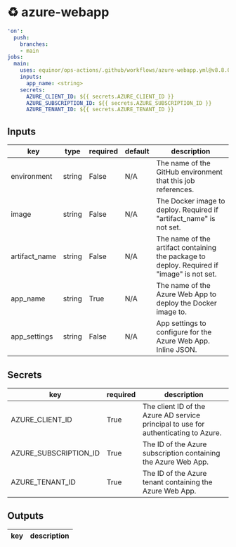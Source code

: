 # ♻ azure-webapp

```yaml
'on':
  push:
    branches:
    - main
jobs:
  main:
    uses: equinor/ops-actions/.github/workflows/azure-webapp.yml@v8.8.0
    inputs:
      app_name: <string>
    secrets:
      AZURE_CLIENT_ID: ${{ secrets.AZURE_CLIENT_ID }}
      AZURE_SUBSCRIPTION_ID: ${{ secrets.AZURE_SUBSCRIPTION_ID }}
      AZURE_TENANT_ID: ${{ secrets.AZURE_TENANT_ID }}

```

## Inputs

key | type | required | default | description
--- | --- | --- | --- | ---
environment | string | False | N/A | The name of the GitHub environment that this job references.
image | string | False | N/A | The Docker image to deploy. Required if "artifact_name" is not set.
artifact_name | string | False | N/A | The name of the artifact containing the package to deploy. Required if "image" is not set.
app_name | string | True | N/A | The name of the Azure Web App to deploy the Docker image to.
app_settings | string | False | N/A | App settings to configure for the Azure Web App. Inline JSON.

## Secrets

key | required | description
--- | --- | ---
AZURE_CLIENT_ID | True | The client ID of the Azure AD service principal to use for authenticating to Azure.
AZURE_SUBSCRIPTION_ID | True | The ID of the Azure subscription containing the Azure Web App.
AZURE_TENANT_ID | True | The ID of the Azure tenant containing the Azure Web App.

## Outputs

key | description
--- | ---